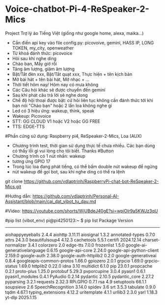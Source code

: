 # Voice-chatbot-Pi-4-ReSpeaker-2-Mics
Project Trợ lý ảo Tiếng Việt (giống như google home, alexa, maika...)
- Cần điền api key vào file config.py: picovoive, gemini, HASS IP, LONG TOKEN, my_city, openweather
- Từ khoá đánh thức: picovoice
- Hỏi sau khi nghe ding
- Chào bạn, Mấy giờ rồi
- Tăng âm lượng, giảm âm lượng
- Bật/Tắt đèn xxx, Bật/Tắt quạt xxx, Thực hiện + tên kịch bản
- Mở bài hát + tên bài hát, Mở nhạc + ...
- Thời tiết hôm nay/ Hôm nay có mưa không
- Các Câu hỏi khác sẽ được chuyển đến gemini
- Sau khi phát câu trả lời sẽ nghe dong
- Chế độ hội thoại được bật: cứ hỏi liên tục không cần đánh thức tới khi bạn nói "Chào bạn" hoặc 2 lần loa không nghe gì
- Led có 3 hiệu ứng: wakeup, think, speak
- Wakeup: Picovoice
- STT: GG CLOUD V1 hoặc V2 hoặc GG FREE
- TTS: EDGE-TTS

#Phần cứng sử dụng: Raspberry pi4, ReSpeaker-2-Mics, Loa (AUX)
- Chương trình test, thời gian sử dụng thực tế chưa nhiều. Các bạn dùng có thấy lỗi gì vui lòng cho tôi biết. Thanks
#Button
- Chương trình có 1 nút nhấn: wakeup
- tương ứng GPIO 17
- Trong lúc loa đang phát tiếng, có thể bấm double nút wakeup để ngừng
- nút wakeup để gọi bot, sau khi nghe ding có thể ra lệnh

git clone https://github.com/vdlaptrinh/RaspberryPi-chat-bot-ReSpeaker-2-Mics.git

#Hướng dẫn:
https://github.com/vdlaptrinh/Personal-AI-Assistant/blob/main/cai_dat_vibot_tu_dau.md

#Video:
https://youtube.com/shorts/WjUBdeJ40gE?si=wpiOlr9a5KWJz3qU


#pip list
(vibot_env) pi@pi4250123:~ $ pip list
Package                      Version
---------------------------- ----------
aiohappyeyeballs             2.4.4
aiohttp                      3.11.11
aiosignal                    1.3.2
annotated-types              0.7.0
attrs                        24.3.0
beautifulsoup4               4.12.3
cachetools                   5.5.1
certifi                      2024.12.14
charset-normalizer           3.4.1
colorzero                    2.0
edge-tts                     7.0.0
frozenlist                   1.5.0
google-ai-generativelanguage 0.6.15
google-api-core              2.24.0
google-api-python-client     2.159.0
google-auth                  2.38.0
google-auth-httplib2         0.2.0
google-generativeai          0.8.4
googleapis-common-protos     1.66.0
gpiozero                     2.0.1
grpcio                       1.69.0
grpcio-status                1.69.0
httplib2                     0.22.0
idna                         3.10
multidict                    6.1.0
pip                          23.0.1
propcache                    0.2.1
proto-plus                   1.25.0
protobuf                     5.29.3
pvporcupine                  3.0.4
pyasn1                       0.6.1
pyasn1_modules               0.4.1
PyAudio                      0.2.14
pydantic                     2.10.5
pydantic_core                2.27.2
pyparsing                    3.2.1
requests                     2.32.3
RPi.GPIO                     0.7.1
rsa                          4.9
setuptools                   66.1.1
soupsieve                    2.6
SpeechRecognition            3.14.0
spidev                       3.6
srt                          3.5.3
tabulate                     0.9.0
tqdm                         4.67.1
typing_extensions            4.12.2
uritemplate                  4.1.1
urllib3                      2.3.0
yarl                         1.18.3
yt-dlp                       2025.1.15



